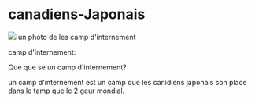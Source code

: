  # canadiens-Japonais
<img src="https://d3d0lqu00lnqvz.cloudfront.net/media/media/92aa135b-0f74-4928-9aa5-bb75671a11bc.jpg"/> 
un photo de les camp d'internement


camp d'internement:




Que que se un camp d'internement?

   un camp d'internement est un camp que les canidiens japonais son place dans 
    le tamp que le 2 geur mondial.
